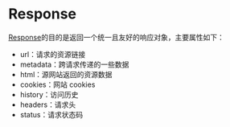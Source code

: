 # Response

[Response](https://github.com/howie6879/ruia/blob/master/ruia/response.py)的目的是返回一个统一且友好的响应对象，主要属性如下：
- url：请求的资源链接
- metadata：跨请求传递的一些数据
- html：源网站返回的资源数据
- cookies：网站 cookies
- history：访问历史
- headers：请求头
- status：请求状态码